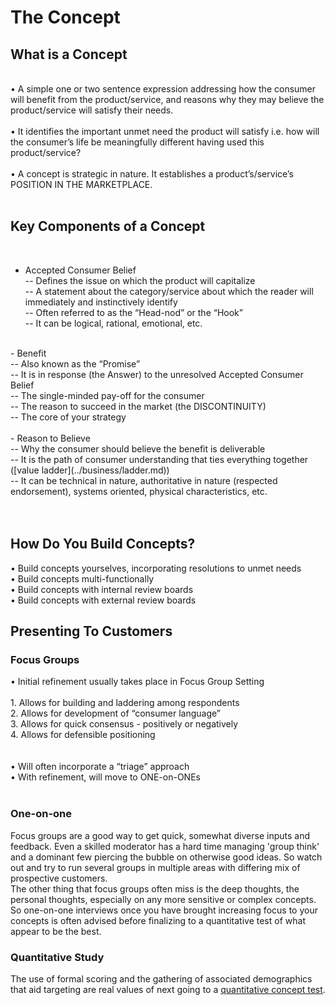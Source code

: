 
# The Concept 

## What is a Concept
<br>
• A simple one or two sentence expression addressing how the consumer will benefit from the product/service, and reasons why they may believe the product/service will satisfy their needs.<br>
<br>
• It identifies the important unmet need the product will satisfy i.e. how will the consumer’s life be meaningfully different having used this product/service?<br>
<br>
• A concept is strategic in nature.  It establishes a product’s/service’s POSITION IN THE MARKETPLACE.<br>
<br>

 ## Key Components of a Concept
<br>
      
- Accepted Consumer Belief<br>
        -- Defines the issue on which the product will capitalize<br>
        -- A statement about the category/service about which the reader will immediately and instinctively identify<br>
        -- Often referred to as the “Head-nod” or the “Hook”<br>
        -- It can be logical, rational, emotional, etc.<br>
<br>
- Benefit<br>
        -- Also known as the “Promise”<br>
        -- It is in response (the Answer) to the unresolved Accepted Consumer Belief<br>
        -- The single-minded pay-off for the consumer<br>
        -- The reason to succeed in the market (the DISCONTINUITY)<br>
        -- The core of your strategy<br>
<br>
- Reason to Believe<br>
        -- Why the consumer should believe the benefit is deliverable<br>
        -- It is the path of consumer understanding that ties everything together ([value ladder](../business/ladder.md))<br>
        -- It can be technical in nature, authoritative in nature (respected endorsement), systems oriented, physical characteristics, etc.<br>
<br>
<br>

## How Do You Build Concepts?

• Build concepts yourselves, incorporating resolutions to unmet needs<br>
• Build concepts multi-functionally<br>
• Build concepts with internal review boards<br>
• Build concepts with external review boards<br>

## Presenting To Customers

### Focus Groups
• Initial refinement usually takes place in Focus Group Setting<br>
<br>
        1. Allows for building and laddering among respondents<br>
        2. Allows for development of “consumer language”<br>
        3. Allows for quick consensus - positively or negatively<br>
        4. Allows for defensible positioning<br>
 <br>       
• Will often incorporate a “triage” approach<br>
• With refinement, will move to ONE-on-ONEs<br>
<br>
### One-on-one
Focus groups are a good way to get quick, somewhat diverse inputs and feedback.  Even a skilled moderator has a hard time managing 'group think' and a dominant few piercing the bubble on otherwise good ideas.  So watch out and try to run several groups in multiple areas with differing mix of prospective customers.
<br>
The other thing that focus groups often miss is the deep thoughts, the personal thoughts, especially on any more sensitive or complex concepts.  So one-on-one interviews once you have brought increasing focus to your concepts is often advised before finalizing to a quantitative test of what appear to be the best.
<br>  
### Quantitative Study
The use of formal scoring and the gathering of associated demographics that aid targeting are real values of next going to a [quantitative concept test](../business/conceptquestions.md).<br>
<br>
<br>
<br>
